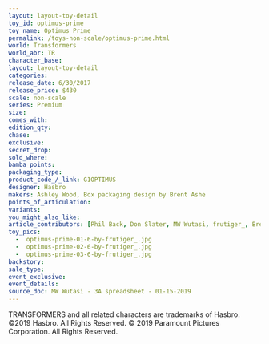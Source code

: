 ```yaml
---
layout: layout-toy-detail 
toy_id: optimus-prime
toy_name: Optimus Prime
permalink: /toys-non-scale/optimus-prime.html
world: Transformers
world_abr: TR
character_base: 
layout: layout-toy-detail
categories: 
release_date: 6/30/2017
release_price: $430 
scale: non-scale
series: Premium
size: 
comes_with: 
edition_qty:
chase: 
exclusive: 
secret_drop: 
sold_where: 
bamba_points: 
packaging_type: 
product_code_/_link: G1OPTIMUS
designer: Hasbro
makers: Ashley Wood, Box packaging design by Brent Ashe
points_of_articulation: 
variants: 
you_might_also_like: 
article_contributors: [Phil Back, Don Slater, MW Wutasi, frutiger_, Brent Ashe]
toy_pics: 
  -  optimus-prime-01-6-by-frutiger_.jpg
  -  optimus-prime-02-6-by-frutiger_.jpg
  -  optimus-prime-03-6-by-frutiger_.jpg
backstory:
sale_type: 
event_exclusive: 
event_details: 
source_doc: MW Wutasi - 3A spreadsheet - 01-15-2019
---
```

TRANSFORMERS and all related characters are trademarks of Hasbro. ©2019 Hasbro. All Rights Reserved. © 2019 Paramount Pictures Corporation. All Rights Reserved.